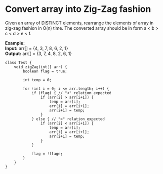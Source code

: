 # Convert array into Zig-Zag fashion

Given an array of DISTINCT elements, rearrange the elements of array in zig-zag fashion in O(n) time. The converted array should be in form a < b > c < d > e < f.

**Example:**  
**Input:**  arr[] = {4, 3, 7, 8, 6, 2, 1}  
**Output:** arr[] = {3, 7, 4, 8, 2, 6, 1}  

```
class Test {
    void zigZag(int[] arr) {
        boolean flag = true;

        int temp = 0;

        for (int i = 0; i <= arr.length; i++) {
            if (flag) { // "<" relation expected
                if (arr[i] > arr[i+1]) {
                    temp = arr[i];
                    arr[i] = arr[i+1];
                    arr[i+1] = temp;
                }
            } else { // ">" relation expected
                if (arr[i] < arr[i+1]) {
                    temp = arr[i];
                    arr[i] = arr[i+1];
                    arr[i+1] = temp;
                }
            }

            flag = !flage;
        }
    }
}
```